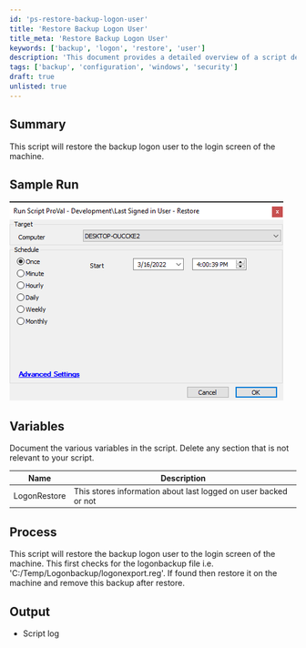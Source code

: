 ```yaml
---
id: 'ps-restore-backup-logon-user'
title: 'Restore Backup Logon User'
title_meta: 'Restore Backup Logon User'
keywords: ['backup', 'logon', 'restore', 'user']
description: 'This document provides a detailed overview of a script designed to restore the backup logon user to the login screen of a machine. It includes sample runs, variable documentation, and a description of the process involved in checking and restoring the logon backup file.'
tags: ['backup', 'configuration', 'windows', 'security']
draft: true
unlisted: true
---
```

## Summary

This script will restore the backup logon user to the login screen of the machine.

## Sample Run

![Sample Run](../../static/img/Last-Signed-in-User---Restore/image_1.png)

## Variables

Document the various variables in the script. Delete any section that is not relevant to your script.

| Name          | Description                                               |
|---------------|-----------------------------------------------------------|
| LogonRestore  | This stores information about last logged on user backed or not |

## Process

This script will restore the backup logon user to the login screen of the machine. This first checks for the logonbackup file i.e. 'C:/Temp/Logonbackup/logonexport.reg'. If found then restore it on the machine and remove this backup after restore.

## Output

- Script log




